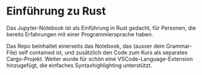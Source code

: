 # Einführung zu Rust

Das Jupyter-Notebook ist als Einführung in Rust gedacht, für Personen, die bereits Erfahrungen mit einer Programmiersprache haben.

Das Repo beinhaltet einerseits das Notebook, das (ausser dem Grammar-File) self contained ist, und zusätzlich den Code zum Kurs als separates Cargo-Projekt. Weiter wurde für schön eine VSCode-Language-Extension hinzugefügt, die einfaches Syntaxhighlighting unterstützt.